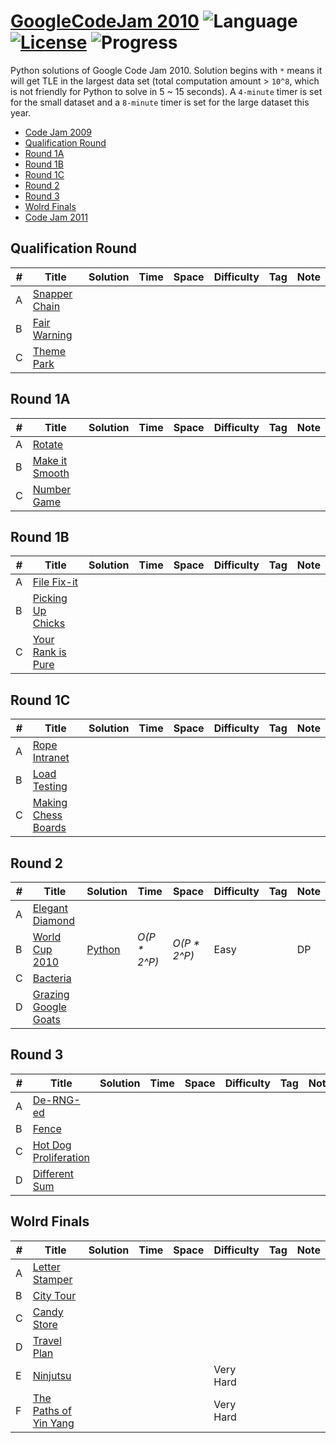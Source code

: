 # [GoogleCodeJam 2010](https://codingcompetitions.withgoogle.com/codejam/archive/2010) ![Language](https://img.shields.io/badge/language-Python-orange.svg) [![License](https://img.shields.io/badge/license-MIT-blue.svg)](./LICENSE) ![Progress](https://img.shields.io/badge/progress-1%20%2F%2026-ff69b4.svg)

Python solutions of Google Code Jam 2010. Solution begins with `*` means it will get TLE in the largest data set (total computation amount > `10^8`, which is not friendly for Python to solve in 5 ~ 15 seconds). A `4-minute` timer is set for the small dataset and a `8-minute` timer is set for the large dataset this year.

* [Code Jam 2009](https://github.com/kamyu104/GoogleCodeJam-2009)
* [Qualification Round](https://github.com/kamyu104/GoogleCodeJam-2010#qualification-round)
* [Round 1A](https://github.com/kamyu104/GoogleCodeJam-2010#round-1a)
* [Round 1B](https://github.com/kamyu104/GoogleCodeJam-2010#round-1b)
* [Round 1C](https://github.com/kamyu104/GoogleCodeJam-2010#round-1c)
* [Round 2](https://github.com/kamyu104/GoogleCodeJam-2010#round-2)
* [Round 3](https://github.com/kamyu104/GoogleCodeJam-2010#round-3)
* [Wolrd Finals](https://github.com/kamyu104/GoogleCodeJam-2010#world-finals)
* [Code Jam 2011](https://github.com/kamyu104/GoogleCodeJam-2011)

## Qualification Round
| # | Title | Solution | Time | Space | Difficulty | Tag | Note |
|---| ----- | -------- | ---- | ----- | ---------- | --- | ---- |
|A| [Snapper Chain](https://code.google.com/codejam/contest/433101/dashboard#s=p0)| | | | | | |
|B| [Fair Warning](https://code.google.com/codejam/contest/433101/dashboard#s=p1)| | | | | | |
|C| [Theme Park](https://code.google.com/codejam/contest/433101/dashboard#s=p2)| | | | | | |

## Round 1A
| # | Title | Solution | Time | Space | Difficulty | Tag | Note |
|---| ----- | -------- | ---- | ----- | ---------- | --- | ---- |
|A| [Rotate](https://code.google.com/codejam/contest/544101/dashboard#s=p0)| | | | | | |
|B| [Make it Smooth](https://code.google.com/codejam/contest/544101/dashboard#s=p1)| | | | | | |
|C| [Number Game](https://code.google.com/codejam/contest/544101/dashboard#s=p2)| | | | | | |

## Round 1B
| # | Title | Solution | Time | Space | Difficulty | Tag | Note |
|---| ----- | -------- | ---- | ----- | ---------- | --- | ---- |
|A| [File Fix-it](https://code.google.com/codejam/contest/635101/dashboard#s=p0)| | | | | | |
|B| [Picking Up Chicks](https://code.google.com/codejam/contest/635101/dashboard#s=p1)| | | | | | |
|C| [Your Rank is Pure](https://code.google.com/codejam/contest/635101/dashboard#s=p2)| | | | | | |

## Round 1C
| # | Title | Solution | Time | Space | Difficulty | Tag | Note |
|---| ----- | -------- | ---- | ----- | ---------- | --- | ---- |
|A| [Rope Intranet](https://code.google.com/codejam/contest/619102/dashboard#s=p0)| | | | | | |
|B| [Load Testing](https://code.google.com/codejam/contest/619102/dashboard#s=p1)| | | | | | |
|C| [Making Chess Boards](https://code.google.com/codejam/contest/619102/dashboard#s=p2)| | | | | | |

## Round 2
| # | Title | Solution | Time | Space | Difficulty | Tag | Note |
|---| ----- | -------- | ---- | ----- | ---------- | --- | ---- |
|A| [Elegant Diamond](https://code.google.com/codejam/contest/635102/dashboard#s=p0)| | | | | | |
|B| [World Cup 2010](https://code.google.com/codejam/contest/635102/dashboard#s=p1)| [Python](./Round%202/world-cup-2010.py)| _O(P * 2^P)_ | _O(P * 2^P)_ | Easy | | DP |
|C| [Bacteria](https://code.google.com/codejam/contest/635102/dashboard#s=p2)| | | | | | |
|D| [Grazing Google Goats](https://code.google.com/codejam/contest/635102/dashboard#s=p3)| | | | | | |

## Round 3
| # | Title | Solution | Time | Space | Difficulty | Tag | Note |
|---| ----- | -------- | ---- | ----- | ---------- | --- | ---- |
|A| [De-RNG-ed](https://code.google.com/codejam/contest/639102/dashboard#s=p0)| | | | | | |
|B| [Fence](https://code.google.com/codejam/contest/639102/dashboard#s=p0)| | | | | | |
|C| [Hot Dog Proliferation](https://code.google.com/codejam/contest/639102/dashboard#s=p0)| | | | | | |
|D| [Different Sum](https://code.google.com/codejam/contest/639102/dashboard#s=p0)| | | | | | |

## Wolrd Finals
| # | Title | Solution | Time | Space | Difficulty | Tag | Note |
|---| ----- | -------- | ---- | ----- | ---------- | --- | ---- |
|A| [Letter Stamper](https://code.google.com/codejam/contest/801485/dashboard#s=p0)| | | | | | |
|B| [City Tour](https://code.google.com/codejam/contest/801485/dashboard#s=p1)| | | | | | |
|C| [Candy Store](https://code.google.com/codejam/contest/801485/dashboard#s=p2)| | | | | | |
|D| [Travel Plan](https://code.google.com/codejam/contest/801485/dashboard#s=p3)| | | | | | |
|E| [Ninjutsu](https://code.google.com/codejam/contest/801485/dashboard#s=p4)|||| Very Hard | | |
|F| [The Paths of Yin Yang](https://code.google.com/codejam/contest/801485/dashboard#s=p5)|||| Very Hard | | |
